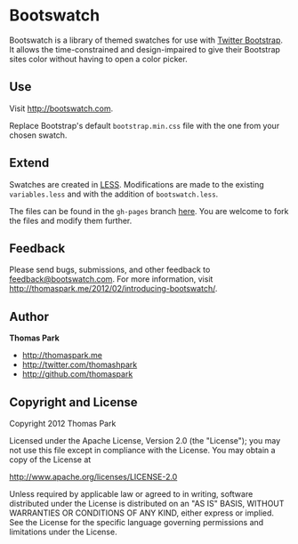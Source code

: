 Bootswatch
==========

Bootswatch is a library of themed swatches for use with [Twitter Bootstrap](http://twitter.github.com/bootstrap/). It allows the time-constrained and design-impaired to give their Bootstrap sites color without having to open a color picker.

Use
-----
Visit http://bootswatch.com.

Replace Bootstrap's default `bootstrap.min.css` file with the one from your chosen swatch.

Extend
------
Swatches are created in [LESS](http://lesscss.org/). Modifications are made to the existing `variables.less` and with the addition of `bootswatch.less`.

The files can be found in the `gh-pages` branch [here](https://github.com/thomaspark/bootswatch/tree/gh-pages). You are welcome to fork the files and modify them further.

Feedback
------
Please send bugs, submissions, and other feedback to feedback@bootswatch.com. For more information, visit http://thomaspark.me/2012/02/introducing-bootswatch/.

Author
------
**Thomas Park**

+ http://thomaspark.me
+ http://twitter.com/thomashpark
+ http://github.com/thomaspark

Copyright and License
----
Copyright 2012 Thomas Park

Licensed under the Apache License, Version 2.0 (the "License"); you may not use this file except in compliance with the License. You may obtain a copy of the License at

http://www.apache.org/licenses/LICENSE-2.0

Unless required by applicable law or agreed to in writing, software distributed under the License is distributed on an "AS IS" BASIS, WITHOUT WARRANTIES OR CONDITIONS OF ANY KIND, either express or implied. See the License for the specific language governing permissions and limitations under the License.